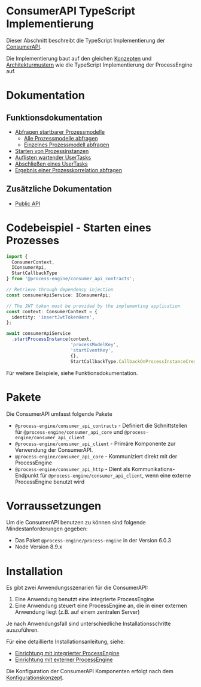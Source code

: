 # ConsumerAPI TypeScript Implementierung

Dieser Abschnitt beschreibt die TypeScript Implementierung der [ConsumerAPI](../../../../api/consumer_api/README.md).

Die Implementierung baut auf den gleichen [Konzepten](../../konzepte/README.md) und [Architekturmustern](../../architektur/README.md)
wie die TypeScript Implementierung der ProcessEngine auf.

# Dokumentation

## Funktionsdokumentation
* [Abfragen startbarer Prozessmodelle](tasks/list-startable-process-models.md)
  * [Alle Prozessmodelle abfragen](tasks/list-startable-process-models.md#alle-prozessmodelle-abfragen)
  * [Einzelnes Prozessmodell abfragen](tasks/list-startable-process-models.md#einzelnes-prozessmodell-abfragen)
* [Starten von Prozessinstanzen](tasks/start-process-instance.md)
* [Auflisten wartender UserTasks](tasks/list-waiting-usertasks.md)
* [Abschließen eines UserTasks](tasks/finish-user-task.md)
* [Ergebnis einer Prozesskorrelation abfragen](tasks/get-correlation-result.md)

## Zusätzliche Dokumentation
* [Public API](public_api.md)

# Codebeispiel - Starten eines Prozesses

```TypeScript
import {
  ConsumerContext,
  IConsumerApi,
  StartCallbackType
} from '@process-engine/consumer_api_contracts';

// Retrieve through dependency injection
const consumerApiService: IConsumerApi;

// The JWT token must be provided by the implementing application
const context: ConsumerContext = {
  identity: 'insertJwtTokenHere',
};

await consumerApiService
  .startProcessInstance(context,
                        'processModelKey',
                        'startEventKey',
                        {},
                        StartCallbackType.CallbackOnProcessInstanceCreated);
```

Für weitere Beispiele, siehe Funktionsdokumentation.

# Pakete

Die ConsumerAPI umfasst folgende Pakete
- `@process-engine/consumer_api_contracts` - Definiert die Schnittstellen
  für `@process-engine/consumer_api_core` und `@process-engine/consumer_api_client`
- `@process-engine/consumer_api_client` - Primäre Komponente zur Verwendung der
  ConsumerAPI.
- `@process-engine/consumer_api_core` - Kommuniziert direkt mit der ProcessEngine
- `@process-engine/consumer_api_http` - Dient als Kommunikations-Endpunkt
  für `@process-engine/consumer_api_client`, wenn eine externe ProcessEngine
  benutzt wird

# Vorraussetzungen

Um die ConsumerAPI benutzen zu können sind folgende Mindestanforderungen gegeben:

- Das Paket `@process-engine/process-engine` in der Version 6.0.3
- Node Version 8.9.x

# Installation

Es gibt zwei Anwendungsszenarien für die ConsumerAPI:
1. Eine Anwendung benutzt eine integrierte ProcessEngine
2. Eine Anwendung steuert eine ProcessEngine an, die in einer externen
Anwendung liegt (z.B. auf einem zentralen Server)

Je nach Anwendungsfall sind unterschiedliche Installationsschritte auszuführen.

Für eine detaillierte Installationsanleitung, siehe:
- [Einrichtung mit integrierter ProcessEngine](setup/setup-internal-process-engine.md)
- [Einrichtung mit externer ProcessEngine](setup/setup-external-process-engine.md)

Die Konfiguration der ConsumerAPI Komponenten erfolgt nach dem
[Konfigurationskonzept](../../konzepte/configuration.md).
